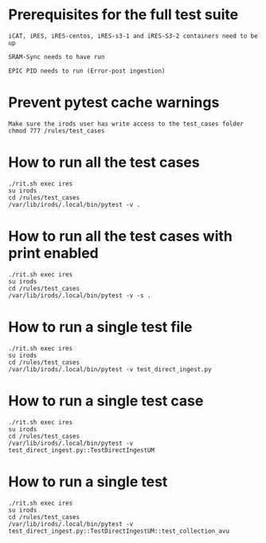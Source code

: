 # Prerequisites for the full test suite
```
iCAT, iRES, iRES-centos, iRES-s3-1 and iRES-S3-2 containers need to be up

SRAM-Sync needs to have run 

EPIC PID needs to run (Error-post ingestion)
```
# Prevent pytest cache warnings
```
Make sure the irods user has write access to the test_cases folder
chmod 777 /rules/test_cases
```

# How to run all the test cases
```
./rit.sh exec ires
su irods
cd /rules/test_cases
/var/lib/irods/.local/bin/pytest -v .
```

# How to run all the test cases with print enabled 
```
./rit.sh exec ires
su irods
cd /rules/test_cases
/var/lib/irods/.local/bin/pytest -v -s .
```

# How to run a single test file
```
./rit.sh exec ires
su irods
cd /rules/test_cases
/var/lib/irods/.local/bin/pytest -v test_direct_ingest.py
```
# How to run a single test case
```
./rit.sh exec ires
su irods
cd /rules/test_cases
/var/lib/irods/.local/bin/pytest -v test_direct_ingest.py::TestDirectIngestUM
```
# How to run a single test
```
./rit.sh exec ires
su irods
cd /rules/test_cases
/var/lib/irods/.local/bin/pytest -v test_direct_ingest.py::TestDirectIngestUM::test_collection_avu
```

